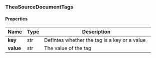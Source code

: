 

[//]: # (CLASS:TheaSourceDocumentTags)

[//]: # (KIND:object)

### TheaSourceDocumentTags

#### Properties

[//]: # (START_DEFINITION)

Name | Type | Description
------------ | ------------- | -------------
**key** | str | Defintes whether the tag is a key or a value &nbsp;
**value** | str | The value of the tag &nbsp;

[//]: # (END_DEFINITION)



